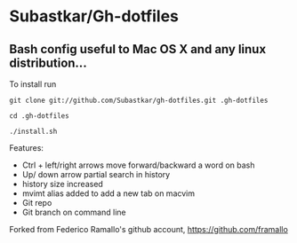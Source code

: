 # Subastkar/Gh-dotfiles 
## Bash config useful to Mac OS X and any linux distribution...

To install run

 `git clone git://github.com/Subastkar/gh-dotfiles.git .gh-dotfiles`

 `cd .gh-dotfiles`

 `./install.sh`

<!--### And then your iTerm or linux terminal will looks like this:-->

 <!--![Linux Terminal with dotfiles](https://fbcdn-sphotos-a.akamaihd.net/hphotos-ak-snc7/303420_443701365643498_100000109158461_1817022_1040907456_n.jpg)-->

Features:

*   Ctrl + left/right arrows move forward/backward a word on bash
*   Up/ down arrow partial search in history
*   history size increased
*   mvimt alias added to add a new tab on macvim
*   Git repo
*   Git branch on command line

Forked from Federico Ramallo's github account, https://github.com/framallo
